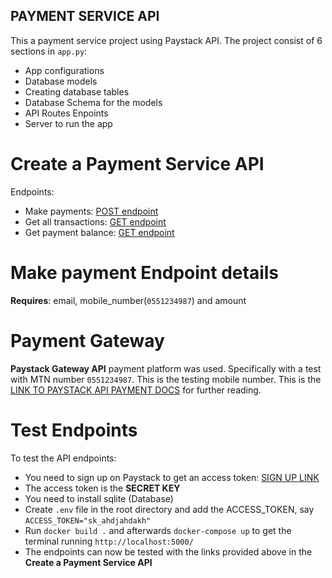 ## PAYMENT SERVICE API
This a payment service project using Paystack API.
The project consist of 6 sections in `app.py`:
 - App configurations
 - Database models
 - Creating database tables
 - Database Schema for the models
 - API Routes Enpoints
 - Server to run the app

# Create a Payment Service API
 Endpoints:
  - Make payments: [POST endpoint](http://localhost:5000/transactions)
  - Get all transactions: [GET endpoint](http://localhost:5000/transactions)
  - Get payment balance: [GET endpoint](http://localhost:5000/transactions/balance)

# Make payment Endpoint details
**Requires**: email, mobile_number(`0551234987`) and amount

# Payment Gateway
**Paystack Gateway API** payment platform was used.
Specifically with a test with MTN number `0551234987`.
This is the testing mobile number.
This is the [LINK TO PAYSTACK API PAYMENT DOCS](https://paystack.com/docs/payments/accept-payments/#charge-api) for further reading.

# Test Endpoints
To test the API endpoints:
 - You need to sign up on Paystack to get an access token: [SIGN UP LINK](https://dashboard.paystack.com/#/signup) 
 - The access token is the **SECRET KEY**
 - You need to install sqlite (Database)
 - Create `.env` file in the root directory and add the ACCESS_TOKEN, say `ACCESS_TOKEN="sk_ahdjahdakh"`
 - Run `docker build .` and afterwards `docker-compose up` to get the terminal running `http://localhost:5000/`
 - The endpoints can now be tested with the links provided above in the **Create a Payment Service API**
